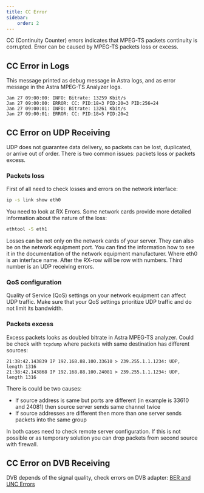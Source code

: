 ```yaml
---
title: CC Error
sidebar:
    order: 2
---
```


CC (Continuity Counter) errors indicates that MPEG-TS packets continuity is corrupted. Error can be caused by MPEG-TS packets loss or excess.

## CC Error in Logs

This message printed as debug message in Astra logs, and as error message in the Astra MPEG-TS Analyzer logs.

```
Jan 27 09:00:00: INFO: Bitrate: 13259 Kbit/s
Jan 27 09:00:00: ERROR: CC: PID:18=3 PID:20=3 PID:256=24
Jan 27 09:00:01: INFO: Bitrate: 13261 Kbit/s
Jan 27 09:00:01: ERROR: CC: PID:18=5 PID:20=2
```

## CC Error on UDP Receiving

UDP does not guarantee data delivery, so packets can be lost, duplicated, or arrive out of order. There is two common issues: packets loss or packets excess.

### Packets loss

First of all need to check losses and errors on the network interface:

```sh
ip -s link show eth0
```

You need to look at RX Errors. Some network cards provide more detailed information about the nature of the loss:

```sh
ethtool -S eth1
```

Losses can be not only on the network cards of your server. They can also be on the network equipment port. You can find the information how to see it in the documentation of the network equipment manufacturer.
Where eth0 is an interface name. After the RX-row will be row with numbers. Third number is an UDP receiving errors.

### QoS configuration

Quality of Service (QoS) settings on your network equipment can affect UDP traffic. Make sure that your QoS settings prioritize UDP traffic and do not limit its bandwidth.

### Packets excess

Excess packets looks as doubled bitrate in Astra MPEG-TS analyzer. Could be check with `tcpdump` where packets with same destination has different sources:

```
21:38:42.143839 IP 192.168.88.100.33610 > 239.255.1.1.1234: UDP, length 1316
21:38:42.143868 IP 192.168.88.100.24081 > 239.255.1.1.1234: UDP, length 1316
```

There is could be two causes:

- If source address is same but ports are different (in example is 33610 and 24081) then source server sends same channel twice
- If source addresses are different then more than one server sends packets into the same group

In both cases need to check remote server configuration. If this is not possible or as temporary solution you can drop packets from second source with firewall.

## CC Error on DVB Receiving

DVB depends of the signal quality, check errors on DVB adapter: [BER and UNC Errors](/en/astra/adapters/errors/)
